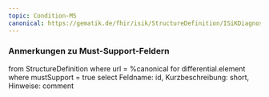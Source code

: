 ```yaml
---
topic: Condition-MS
canonical: https://gematik.de/fhir/isik/StructureDefinition/ISiKDiagnose
---
```


### Anmerkungen zu Must-Support-Feldern

<fql>
from
	StructureDefinition
where 
    url = %canonical
for differential.element
where mustSupport = true
select
	Feldname: id, Kurzbeschreibung: short, Hinweise: comment
</fql>

